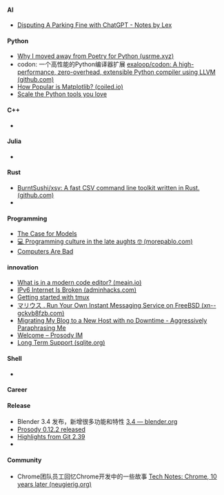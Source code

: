 
#### AI
+ [Disputing A Parking Fine with ChatGPT - Notes by Lex](https://notesbylex.com/disputing-a-parking-fine-with-chatgpt.html)

#### Python
+ [Why I moved away from Poetry for Python (usrme.xyz)](https://usrme.xyz/posts/why-i-moved-away-from-poetry-for-python/)
+ codon: 一个高性能的Python编译器扩展 [exaloop/codon: A high-performance, zero-overhead, extensible Python compiler using LLVM (github.com)](https://github.com/exaloop/codon)
+ [How Popular is Matplotlib? (coiled.io)](https://www.coiled.io/blog/how-popular-is-matplotlib)
+ [Scale the Python tools you love](https://www.dask.org/)

#### C++
+ 

#### Julia
+ 

#### Rust
+ [BurntSushi/xsv: A fast CSV command line toolkit written in Rust. (github.com)](https://github.com/BurntSushi/xsv)
+ 

#### Programming
+ [The Case for Models](https://concerningquality.com/models/)
+ [💻 Programming culture in the late aughts 🤓 (morepablo.com)](https://morepablo.com/2022/11/programming-culture-in-the-late-aughts.html)
+ [Computers Are Bad](https://computer.rip/)

#### innovation
+ [What is in a modern code editor? (meain.io)](https://blog.meain.io/2022/modern-text-editor/)
+ [IPv6 Internet Is Broken (adminhacks.com)](https://adminhacks.com/broken-IPv6.html)
+ [Getting started with tmux](https://ittavern.com/getting-started-with-tmux/)
+ [マリウス . Run Your Own Instant Messaging Service on FreeBSD (xn--gckvb8fzb.com)](https://xn--gckvb8fzb.com/run-your-own-instant-messaging-service-on-freebsd/)
+ [Migrating My Blog to a New Host with no Downtime - Aggressively Paraphrasing Me](https://aggressivelyparaphrasing.me/2022/12/04/migrating-my-blog-to-a-new-host-with-no-downtime/)
+ [Welcome – Prosody IM](https://prosody.im/)
+ [Long Term Support (sqlite.org)](https://www.sqlite.org/lts.html) 


#### Shell
+ 

#### Career


#### Release
+ Blender 3.4 发布，新增很多功能和特性 [3.4 — blender.org](https://www.blender.org/download/releases/3-4/)
+ [Prosody 0.12.2 released ](https://blog.prosody.im/prosody-0.12.2-released/)
+ [Highlights from Git 2.39](https://github.blog/2022-12-12-highlights-from-git-2-39/)
+ 

#### Community
+ Chrome团队员工回忆Chrome开发中的一些故事 [Tech Notes: Chrome, 10 years later (neugierig.org)](https://neugierig.org/software/blog/2022/12/chrome.html)
